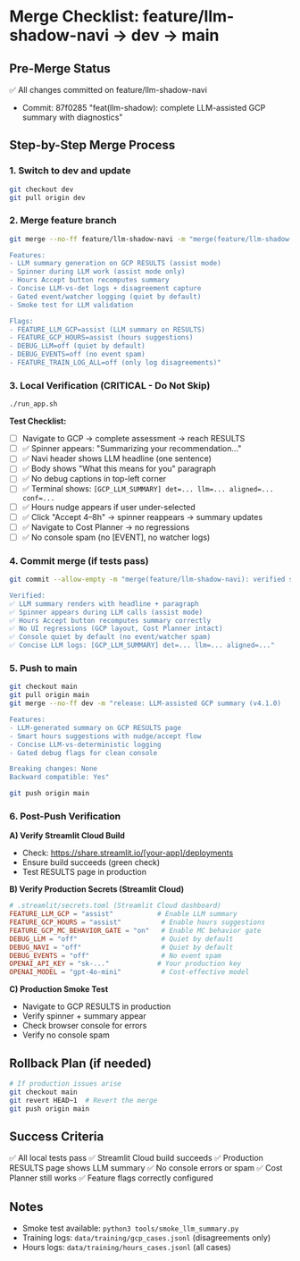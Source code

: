 # Merge Checklist: feature/llm-shadow-navi → dev → main

## Pre-Merge Status
✅ All changes committed on feature/llm-shadow-navi
- Commit: 87f0285 "feat(llm-shadow): complete LLM-assisted GCP summary with diagnostics"

## Step-by-Step Merge Process

### 1. Switch to dev and update
```bash
git checkout dev
git pull origin dev
```

### 2. Merge feature branch
```bash
git merge --no-ff feature/llm-shadow-navi -m "merge(feature/llm-shadow-navi): LLM-assisted GCP summary + diagnostics

Features:
- LLM summary generation on GCP RESULTS (assist mode)
- Spinner during LLM work (assist mode only)
- Hours Accept button recomputes summary
- Concise LLM-vs-det logs + disagreement capture
- Gated event/watcher logging (quiet by default)
- Smoke test for LLM validation

Flags:
- FEATURE_LLM_GCP=assist (LLM summary on RESULTS)
- FEATURE_GCP_HOURS=assist (hours suggestions)
- DEBUG_LLM=off (quiet by default)
- DEBUG_EVENTS=off (no event spam)
- FEATURE_TRAIN_LOG_ALL=off (only log disagreements)"
```

### 3. Local Verification (CRITICAL - Do Not Skip)
```bash
./run_app.sh
```

**Test Checklist:**
- [ ] Navigate to GCP → complete assessment → reach RESULTS
- [ ] ✅ Spinner appears: "Summarizing your recommendation…"
- [ ] ✅ Navi header shows LLM headline (one sentence)
- [ ] ✅ Body shows "What this means for you" paragraph
- [ ] ✅ No debug captions in top-left corner
- [ ] ✅ Terminal shows: `[GCP_LLM_SUMMARY] det=... llm=... aligned=... conf=...`
- [ ] ✅ Hours nudge appears if user under-selected
- [ ] ✅ Click "Accept 4–8h" → spinner reappears → summary updates
- [ ] ✅ Navigate to Cost Planner → no regressions
- [ ] ✅ No console spam (no [EVENT], no watcher logs)

### 4. Commit merge (if tests pass)
```bash
git commit --allow-empty -m "merge(feature/llm-shadow-navi): verified spinner + LLM summary + hours accept fix

Verified:
✅ LLM summary renders with headline + paragraph
✅ Spinner appears during LLM calls (assist mode)
✅ Hours Accept button recomputes summary correctly
✅ No UI regressions (GCP layout, Cost Planner intact)
✅ Console quiet by default (no event/watcher spam)
✅ Concise LLM logs: [GCP_LLM_SUMMARY] det=... llm=... aligned=..."
```

### 5. Push to main
```bash
git checkout main
git pull origin main
git merge --no-ff dev -m "release: LLM-assisted GCP summary (v4.1.0)

Features:
- LLM-generated summary on GCP RESULTS page
- Smart hours suggestions with nudge/accept flow
- Concise LLM-vs-deterministic logging
- Gated debug flags for clean console

Breaking changes: None
Backward compatible: Yes"

git push origin main
```

### 6. Post-Push Verification

**A) Verify Streamlit Cloud Build**
- Check: https://share.streamlit.io/[your-app]/deployments
- Ensure build succeeds (green check)
- Test RESULTS page in production

**B) Verify Production Secrets (Streamlit Cloud)**
```toml
# .streamlit/secrets.toml (Streamlit Cloud dashboard)
FEATURE_LLM_GCP = "assist"           # Enable LLM summary
FEATURE_GCP_HOURS = "assist"          # Enable hours suggestions
FEATURE_GCP_MC_BEHAVIOR_GATE = "on"   # Enable MC behavior gate
DEBUG_LLM = "off"                     # Quiet by default
DEBUG_NAVI = "off"                    # Quiet by default
DEBUG_EVENTS = "off"                  # No event spam
OPENAI_API_KEY = "sk-..."            # Your production key
OPENAI_MODEL = "gpt-4o-mini"          # Cost-effective model
```

**C) Production Smoke Test**
- Navigate to GCP RESULTS in production
- Verify spinner + summary appear
- Check browser console for errors
- Verify no console spam

## Rollback Plan (if needed)
```bash
# If production issues arise
git checkout main
git revert HEAD~1  # Revert the merge
git push origin main
```

## Success Criteria
✅ All local tests pass
✅ Streamlit Cloud build succeeds
✅ Production RESULTS page shows LLM summary
✅ No console errors or spam
✅ Cost Planner still works
✅ Feature flags correctly configured

## Notes
- Smoke test available: `python3 tools/smoke_llm_summary.py`
- Training logs: `data/training/gcp_cases.jsonl` (disagreements only)
- Hours logs: `data/training/hours_cases.jsonl` (all cases)
